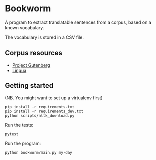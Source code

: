 # Bookworm

A program to extract translatable sentences from a corpus,
based on a known vocabulary.

The vocabulary is stored in a CSV file.

## Corpus resources

- [Project Gutenberg](https://www.gutenberg.org/)
- [Lingua](https://lingua.com/english/reading/my-day/)

## Getting started

(NB. You might want to set up a virtualenv first)

    pip install -r requirements.txt
    pip install -r requirements_dev.txt
    python scripts/nltk_download.py

Run the tests:

    pytest

Run the program:

    python bookworm/main.py my-day

